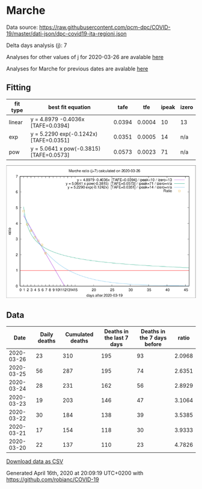 # Marche

Data source: https://raw.githubusercontent.com/pcm-dpc/COVID-19/master/dati-json/dpc-covid19-ita-regioni.json

Delta days analysis (j): 7

Analyses for other values of j for 2020-03-26 are avalable [here](../2020-03-26/README.md)

Analyses for Marche for previous dates are avalable [here](../README.md)

## Fitting 
|fit type|best fit equation|tafe|tfe|ipeak|izero|
|-------|-----|--------|------|---|---|
|linear|y = 4.8979 -0.4036x  [TAFE=0.0394]|0.0394|0.0004|10|13|
|exp|y = 5.2290 exp(-0.1242x)  [TAFE=0.0351]|0.0351|0.0005|14|n/a|
|pow|y = 5.0641 x pow(-0.3815)  [TAFE=0.0573]|0.0573|0.0023|71|n/a|

![Plot](COVID-19_marche_j7_2020-03-26.png)

## Data
|Date|Daily deaths|Cumulated deaths|Deaths in the last 7 days|Deaths in the 7 days before|ratio|
|----|----------|-----------|-------|--------------------|-----|
|2020-03-26|23|310|195|93|2.0968|
|2020-03-25|56|287|195|74|2.6351|
|2020-03-24|28|231|162|56|2.8929|
|2020-03-23|19|203|146|47|3.1064|
|2020-03-22|30|184|138|39|3.5385|
|2020-03-21|17|154|118|30|3.9333|
|2020-03-20|22|137|110|23|4.7826|

[Download data as CSV](COVID-19_marche_j7_2020-03-26.csv)

Generated April 16th, 2020 at 20:09:19 UTC+0200 with https://github.com/robianc/COVID-19
